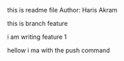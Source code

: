 this is readme file
Author: Haris Akram

this is branch feature

i am writing feature 1

hellow i ma with the push command